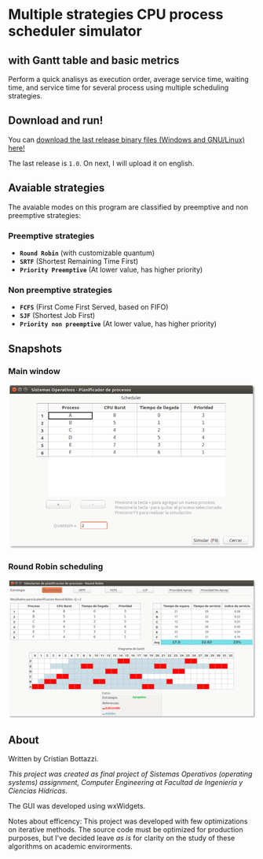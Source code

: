 # Multiple strategies CPU process scheduler simulator
## with Gantt table and basic metrics

Perform a quick analisys as execution order, average service time, waiting time, and service time for several process using multiple scheduling strategies.

## Download and run!

You can [download the last release binary files (Windows and GNU/Linux) here!](https://github.com/cristian1604/cpu-process-scheduler/releases/tag/1.0)

The last release is `1.0`. On next, I will upload it on english.

## Avaiable strategies

The avaiable modes on this program are classified by preemptive and non preemptive strategies:
### Preemptive strategies
 * **`Round Robin`** (with customizable quantum)
 * **`SRTF`** (Shortest Remaining Time First)
 * **`Priority Preemptive`** (At lower value, has higher priority)

### Non preemptive strategies
 * **`FCFS`** (First Come First Served, based on FIFO)
 * **`SJF`** (Shortest Job First)
 * **`Priority non preemptive`** (At lower value, has higher priority)


## Snapshots

### Main window
![Main](https://raw.githubusercontent.com/cristian1604/cpu-process-scheduler/master/snapshots/main.png)


### Round Robin scheduling
![Round Robin Example](https://raw.githubusercontent.com/cristian1604/cpu-process-scheduler/master/snapshots/rr.png)

## About
Written by Cristian Bottazzi.

*This project was created as final project of Sistemas Operativos (operating systems) assignment, Computer Engineering at Facultad de Ingeniería y Ciencias Hídricas.*

The GUI was developed using wxWidgets.

Notes about efficency: This project was developed with few optimizations on iterative methods. The source code must be optimized for production purposes, but I've decided leave *as is* for clarity on the study of these algorithms on academic envirorments.
